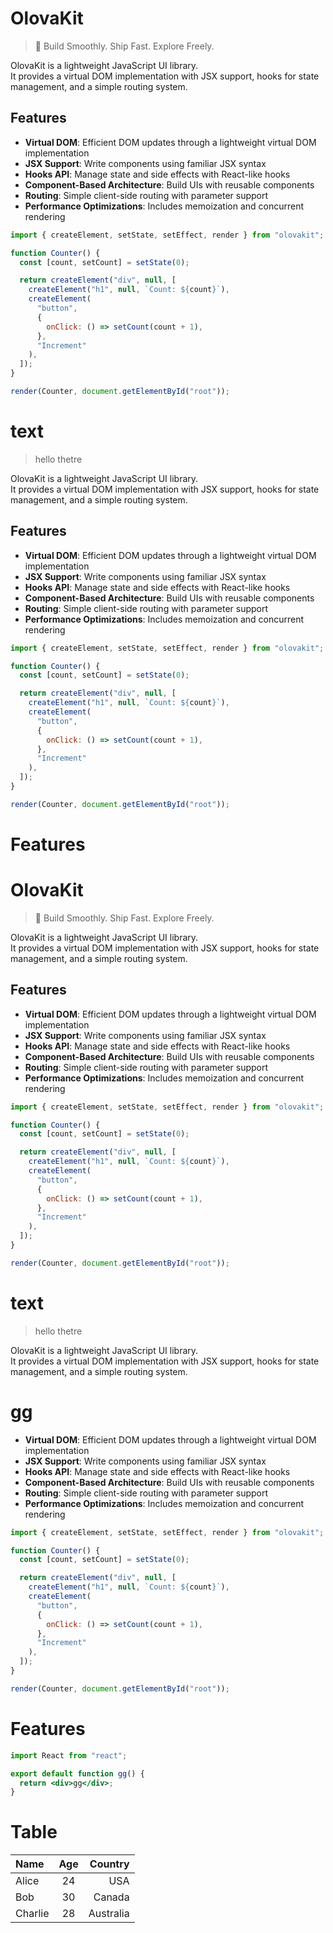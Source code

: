 # OlovaKit

> 🚀 Build Smoothly. Ship Fast. Explore Freely.

OlovaKit is a lightweight JavaScript UI library.  
It provides a virtual DOM implementation with JSX support, hooks for state
management, and a simple routing system.

## Features

- **Virtual DOM**: Efficient DOM updates through a lightweight virtual DOM
  implementation
- **JSX Support**: Write components using familiar JSX syntax
- **Hooks API**: Manage state and side effects with React-like hooks
- **Component-Based Architecture**: Build UIs with reusable components
- **Routing**: Simple client-side routing with parameter support
- **Performance Optimizations**: Includes memoization and concurrent rendering

```jsx
import { createElement, setState, setEffect, render } from "olovakit";

function Counter() {
  const [count, setCount] = setState(0);

  return createElement("div", null, [
    createElement("h1", null, `Count: ${count}`),
    createElement(
      "button",
      {
        onClick: () => setCount(count + 1),
      },
      "Increment"
    ),
  ]);
}

render(Counter, document.getElementById("root"));
```

# text

> hello thetre

OlovaKit is a lightweight JavaScript UI library.  
It provides a virtual DOM implementation with JSX support, hooks for state
management, and a simple routing system.

## Features

- **Virtual DOM**: Efficient DOM updates through a lightweight virtual DOM
  implementation
- **JSX Support**: Write components using familiar JSX syntax
- **Hooks API**: Manage state and side effects with React-like hooks
- **Component-Based Architecture**: Build UIs with reusable components
- **Routing**: Simple client-side routing with parameter support
- **Performance Optimizations**: Includes memoization and concurrent rendering

```jsx
import { createElement, setState, setEffect, render } from "olovakit";

function Counter() {
  const [count, setCount] = setState(0);

  return createElement("div", null, [
    createElement("h1", null, `Count: ${count}`),
    createElement(
      "button",
      {
        onClick: () => setCount(count + 1),
      },
      "Increment"
    ),
  ]);
}

render(Counter, document.getElementById("root"));
```

# Features

# OlovaKit

> 🚀 Build Smoothly. Ship Fast. Explore Freely.

OlovaKit is a lightweight JavaScript UI library.  
It provides a virtual DOM implementation with JSX support, hooks for state
management, and a simple routing system.

## Features

- **Virtual DOM**: Efficient DOM updates through a lightweight virtual DOM
  implementation
- **JSX Support**: Write components using familiar JSX syntax
- **Hooks API**: Manage state and side effects with React-like hooks
- **Component-Based Architecture**: Build UIs with reusable components
- **Routing**: Simple client-side routing with parameter support
- **Performance Optimizations**: Includes memoization and concurrent rendering

```jsx
import { createElement, setState, setEffect, render } from "olovakit";

function Counter() {
  const [count, setCount] = setState(0);

  return createElement("div", null, [
    createElement("h1", null, `Count: ${count}`),
    createElement(
      "button",
      {
        onClick: () => setCount(count + 1),
      },
      "Increment"
    ),
  ]);
}

render(Counter, document.getElementById("root"));
```

# text

> hello thetre

OlovaKit is a lightweight JavaScript UI library.  
It provides a virtual DOM implementation with JSX support, hooks for state
management, and a simple routing system.

# gg

- **Virtual DOM**: Efficient DOM updates through a lightweight virtual DOM
  implementation
- **JSX Support**: Write components using familiar JSX syntax
- **Hooks API**: Manage state and side effects with React-like hooks
- **Component-Based Architecture**: Build UIs with reusable components
- **Routing**: Simple client-side routing with parameter support
- **Performance Optimizations**: Includes memoization and concurrent rendering

```jsx
import { createElement, setState, setEffect, render } from "olovakit";

function Counter() {
  const [count, setCount] = setState(0);

  return createElement("div", null, [
    createElement("h1", null, `Count: ${count}`),
    createElement(
      "button",
      {
        onClick: () => setCount(count + 1),
      },
      "Increment"
    ),
  ]);
}

render(Counter, document.getElementById("root"));
```

# Features

```jsx
import React from "react";

export default function gg() {
  return <div>gg</div>;
}
```

# Table

| Name       | Age | Country     |
|:-----------|:---:|------------:|
| Alice      | 24  | USA         |
| Bob        | 30  | Canada      |
| Charlie    | 28  | Australia   |
